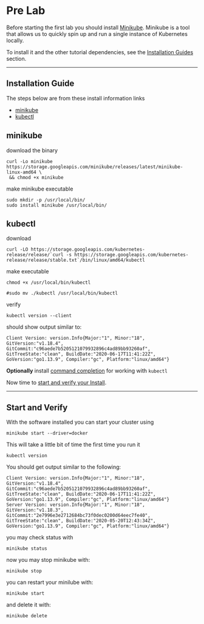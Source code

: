 # Pre Lab

Before starting the first lab you should install [Minikube][minikube]. Minikube is a tool that allows us to quickly spin up and run a single instance of Kubernetes locally.

To install it and the other tutorial dependencies, see the [Installation Guides](#installation-guide) section.

---

## Installation Guide

The steps below are from these install information links

* [minikube][install-minikube]
* [kubectl][install-kubectl]

## minikube 

download the binary

 ```
curl -Lo minikube https://storage.googleapis.com/minikube/releases/latest/minikube-linux-amd64 \
  && chmod +x minikube
```

make minikube executable
```
sudo mkdir -p /usr/local/bin/
sudo install minikube /usr/local/bin/
```

## kubectl

download 
```
curl -LO https://storage.googleapis.com/kubernetes-release/release/`curl -s https://storage.googleapis.com/kubernetes-release/release/stable.txt`/bin/linux/amd64/kubectl
```

make executable

```
chmod +x /usr/local/bin/kubectl

#sudo mv ./kubectl /usr/local/bin/kubectl
```

verify
```
kubectl version --client
```

should show output similar to:
```
Client Version: version.Info{Major:"1", Minor:"18", GitVersion:"v1.18.4", GitCommit:"c96aede7b5205121079932896c4ad89bb93260af", GitTreeState:"clean", BuildDate:"2020-06-17T11:41:22Z", GoVersion:"go1.13.9", Compiler:"gc", Platform:"linux/amd64"}
```


**Optionally** install [command completion][install-completion] for working with `kubectl`

Now time to [start and verify your Install](#start-and-verify).


---

## Start and Verify

With the software installed you can start your cluster using
```
minikube start --driver=docker
```

This will take a little bit of time the first time you run it

```
kubectl version
```

You should get output similar to the following:
```
Client Version: version.Info{Major:"1", Minor:"18", GitVersion:"v1.18.4", GitCommit:"c96aede7b5205121079932896c4ad89bb93260af", GitTreeState:"clean", BuildDate:"2020-06-17T11:41:22Z", GoVersion:"go1.13.9", Compiler:"gc", Platform:"linux/amd64"}
Server Version: version.Info{Major:"1", Minor:"18", GitVersion:"v1.18.3", GitCommit:"2e7996e3e2712684bc73f0dec0200d64eec7fe40", GitTreeState:"clean", BuildDate:"2020-05-20T12:43:34Z", GoVersion:"go1.13.9", Compiler:"gc", Platform:"linux/amd64"}

```

you may check status with
```
minikube status
```

now you may stop minikube with:
```
minikube stop
```

you can restart your minilube  with:
```
minikube start
```

and delete it with:
```
minikube delete
```


 [minikube]: https://github.com/kubernetes/minikube
 [install-kubectl]: https://kubernetes.io/docs/tasks/tools/install-kubectl/#install-kubectl
 [install-minikube]: https://kubernetes.io/docs/tasks/tools/install-minikube/
 [install-completion]: https://kubernetes.io/docs/tasks/tools/install-kubectl/#enabling-shell-autocompletion
